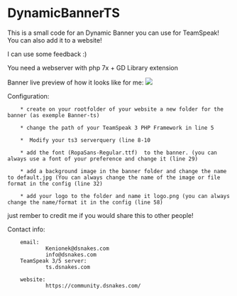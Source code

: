 # DynamicBannerTS
This is a small code for an Dynamic Banner you can use for TeamSpeak! You can also add it to a website!

I can use some feedback :)

You need a webserver with php 7x + GD Library extension

Banner live preview of how it looks like for me:
<img src="http://tsb.dsnakes.com/banner.php">

Configuration: 

        * create on your rootfolder of your website a new folder for the banner (as exemple Banner-ts)
        
        * change the path of your TeamSpeak 3 PHP Framework in line 5

        *  Modify your ts3 serverquery (line 8-10

        * add the font (RopaSans-Regular.ttf)  to the banner. (you can always use a font of your preference and change it (line 29)

        * add a background image in the banner folder and change the name to default.jpg (You can always change the name of the image or file format in the config (line 32)

        * add your logo to the folder and name it logo.png (you can always change the name/format it in the config (line 58)

just rember to credit me if you would share this to other people!

Contact info:

        email:
                Kenionek@dsnakes.com
                info@dsnakes.com
        TeamSpeak 3/5 server:
                ts.dsnakes.com

        website:
                https://community.dsnakes.com/
                
